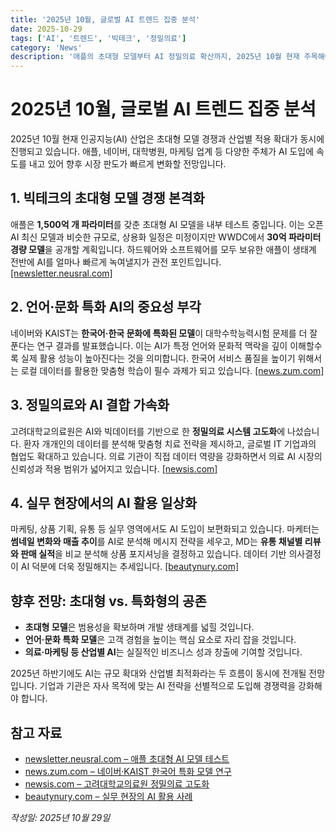 ```yaml
---
title: '2025년 10월, 글로벌 AI 트렌드 집중 분석'
date: 2025-10-29
tags: ['AI', '트렌드', '빅테크', '정밀의료']
category: 'News'
description: '애플의 초대형 모델부터 AI 정밀의료 확산까지, 2025년 10월 현재 주목해야 할 인공지능 최신 동향을 정리했습니다.'
---
```


# 2025년 10월, 글로벌 AI 트렌드 집중 분석

2025년 10월 현재 인공지능(AI) 산업은 초대형 모델 경쟁과 산업별 적용 확대가 동시에 진행되고 있습니다. 애플, 네이버, 대학병원, 마케팅 업계 등 다양한 주체가 AI 도입에 속도를 내고 있어 향후 시장 판도가 빠르게 변화할 전망입니다.

## 1. 빅테크의 초대형 모델 경쟁 본격화

애플은 **1,500억 개 파라미터**를 갖춘 초대형 AI 모델을 내부 테스트 중입니다. 이는 오픈AI 최신 모델과 비슷한 규모로, 상용화 일정은 미정이지만 WWDC에서 **30억 파라미터 경량 모델**을 공개할 계획입니다. 하드웨어와 소프트웨어를 모두 보유한 애플이 생태계 전반에 AI를 얼마나 빠르게 녹여낼지가 관전 포인트입니다. [[newsletter.neusral.com]](https://newsletter.neusral.com/p/a99c?utm_source=openai)

## 2. 언어·문화 특화 AI의 중요성 부각

네이버와 KAIST는 **한국어·한국 문화에 특화된 모델**이 대학수학능력시험 문제를 더 잘 푼다는 연구 결과를 발표했습니다. 이는 AI가 특정 언어와 문화적 맥락을 깊이 이해할수록 실제 활용 성능이 높아진다는 것을 의미합니다. 한국어 서비스 품질을 높이기 위해서는 로컬 데이터를 활용한 맞춤형 학습이 필수 과제가 되고 있습니다. [[news.zum.com]](https://news.zum.com/articles/101705018?utm_source=openai)

## 3. 정밀의료와 AI 결합 가속화

고려대학교의료원은 AI와 빅데이터를 기반으로 한 **정밀의료 시스템 고도화**에 나섰습니다. 환자 개개인의 데이터를 분석해 맞춤형 치료 전략을 제시하고, 글로벌 IT 기업과의 협업도 확대하고 있습니다. 의료 기관이 직접 데이터 역량을 강화하면서 의료 AI 시장의 신뢰성과 적용 범위가 넓어지고 있습니다. [[newsis.com]](https://www.newsis.com/view/NISX20250305_0003086561?utm_source=openai)

## 4. 실무 현장에서의 AI 활용 일상화

마케팅, 상품 기획, 유통 등 실무 영역에서도 AI 도입이 보편화되고 있습니다. 마케터는 **썸네일 변화와 매출 추이**를 AI로 분석해 메시지 전략을 세우고, MD는 **유통 채널별 리뷰와 판매 실적**을 비교 분석해 상품 포지셔닝을 결정하고 있습니다. 데이터 기반 의사결정이 AI 덕분에 더욱 정밀해지는 추세입니다. [[beautynury.com]](https://www.beautynury.com/news/view/108053/cat/10?utm_source=openai)

## 향후 전망: 초대형 vs. 특화형의 공존

- **초대형 모델**은 범용성을 확보하며 개발 생태계를 넓힐 것입니다.
- **언어·문화 특화 모델**은 고객 경험을 높이는 핵심 요소로 자리 잡을 것입니다.
- **의료·마케팅 등 산업별 AI**는 실질적인 비즈니스 성과 창출에 기여할 것입니다.

2025년 하반기에도 AI는 규모 확대와 산업별 최적화라는 두 흐름이 동시에 전개될 전망입니다. 기업과 기관은 자사 목적에 맞는 AI 전략을 선별적으로 도입해 경쟁력을 강화해야 합니다.

## 참고 자료

- [newsletter.neusral.com – 애플 초대형 AI 모델 테스트](https://newsletter.neusral.com/p/a99c?utm_source=openai)
- [news.zum.com – 네이버·KAIST 한국어 특화 모델 연구](https://news.zum.com/articles/101705018?utm_source=openai)
- [newsis.com – 고려대학교의료원 정밀의료 고도화](https://www.newsis.com/view/NISX20250305_0003086561?utm_source=openai)
- [beautynury.com – 실무 현장의 AI 활용 사례](https://www.beautynury.com/news/view/108053/cat/10?utm_source=openai)

*작성일: 2025년 10월 29일*
